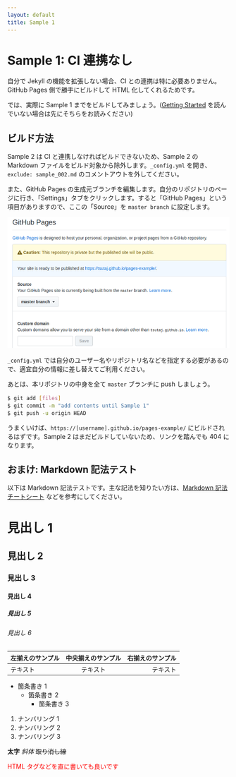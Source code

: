 ```yaml
---
layout: default
title: Sample 1
---
```


# Sample 1: CI 連携なし

自分で Jekyll の機能を拡張しない場合、CI との連携は特に必要ありません。GitHub Pages 側で勝手にビルドして HTML 化してくれるためです。

では、実際に Sample 1 までをビルドしてみましょう。([Getting Started](./getting_started.html) を読んでいない場合は先にそちらをお読みください)

## ビルド方法

Sample 2 は CI と連携しなければビルドできないため、Sample 2 の Markdown ファイルをビルド対象から除外します。`_config.yml` を開き、 `exclude: sample_002.md` のコメントアウトを外してください。

また、GitHub Pages の生成元ブランチを編集します。自分のリポジトリのページに行き、「Settings」タブをクリックします。すると「GitHub Pages」という項目がありますので、ここの「Source」を `master branch` に設定します。

![生成元ブランチの編集画面](./assets/img/s1-001.png)

`_config.yml` では自分のユーザー名やリポジトリ名などを指定する必要があるので、適宜自分の情報に差し替えてご利用ください。

あとは、本リポジトリの中身を全て `master` ブランチに push しましょう。

```sh
$ git add [files]
$ git commit -m "add contents until Sample 1"
$ git push -u origin HEAD
```

うまくいけば、`https://[username].github.io/pages-example/` にビルドされるはずです。Sample 2 はまだビルドしていないため、リンクを踏んでも 404 になります。

## おまけ: Markdown 記法テスト

以下は Markdown 記法テストです。主な記法を知りたい方は、[Markdown 記法 チートシート](https://gist.github.com/mignonstyle/083c9e1651d7734f84c99b8cf49d57fa) などを参考にしてください。

# 見出し 1
## 見出し 2
### 見出し 3
#### 見出し 4
##### 見出し 5
###### 見出し 6

|左揃えのサンプル|中央揃えのサンプル|右揃えのサンプル|
|:---|:---:|---:|
|テキスト|テキスト|テキスト|

* 箇条書き 1
    - 箇条書き 2
        + 箇条書き 3

1. ナンバリング 1
1. ナンバリング 2
1. ナンバリング 3

**太字** *斜体* ~~取り消し線~~

<span style="color:red;">HTML タグなどを直に書いても良いです</span>
